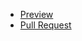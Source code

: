 - [Preview](https://your-name.github.io/your-repo/)
- [Pull Request](https://github.com/your-name/your-repo/pull/1/files)